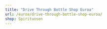 ```yaml
---
title: "Drive Through Bottle Shop Euroa"
url: /euroa/drive-through-bottle-shop-euroa/
shop: Spirituosen
---
```

